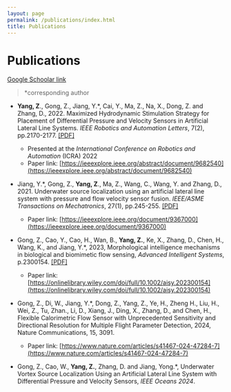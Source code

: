 ```yaml
---
layout: page
permalink: /publications/index.html
title: Publications
---
```


# Publications


[Google Schoolar link](https://scholar.google.com/citations?user=n-8n85EAAAAJ&hl=en)

> *corresponding author

- **Yang, Z**., Gong, Z., Jiang, Y.\*, Cai, Y., Ma, Z., Na, X., Dong, Z. and Zhang, D., 2022. Maximized Hydrodynamic Stimulation Strategy for Placement of Differential Pressure and Velocity Sensors in Artificial Lateral Line Systems. *IEEE Robotics and Automation Letters*, 7(2), pp.2170-2177. [[PDF]](/publications/Yang2022.pdf)   
  - Presented at the *International Conference on Robotics and Automation* (ICRA) 2022
  - Paper link: 
  [https://ieeexplore.ieee.org/abstract/document/9682540](https://ieeexplore.ieee.org/abstract/document/9682540)

- Jiang, Y.\*, Gong, Z., **Yang, Z**., Ma, Z., Wang, C., Wang, Y. and Zhang, D., 2021. Underwater source localization using an artificial lateral line system with pressure and flow velocity sensor fusion. *IEEE/ASME Transactions on Mechatronics*, 27(1), pp.245-255. [[PDF]](/publications/Jiang2022.pdf) 
  - Paper link: [https://ieeexplore.ieee.org/document/9367000](https://ieeexplore.ieee.org/document/9367000)

- Gong, Z., Cao, Y., Cao, H., Wan, B., **Yang, Z.**, Ke, X., Zhang, D., Chen, H., Wang, K., and Jiang, Y.\*, 2023, Morphological intelligence mechanisms in biological and biomimetic flow sensing, *Advanced Intelligent Systems*, p.2300154. [[PDF]](/publications/Gong2023.pdf) 
  - Paper link: [https://onlinelibrary.wiley.com/doi/full/10.1002/aisy.202300154](https://onlinelibrary.wiley.com/doi/full/10.1002/aisy.202300154)

- Gong, Z., Di, W., Jiang, Y.\*, Dong, Z., Yang, Z., Ye, H., Zheng H., Liu, H., Wei, Z., Tu, Zhan., Li, D., Xiang, J., Ding, X., Zhang, D., and Chen, H., Flexible Calorimetric Flow Sensor with Unprecedented Sensitivity and Directional Resolution for Multiple Flight Parameter Detection, 2024, Nature Communications, 15, 3091.
  - Paper link: [https://www.nature.com/articles/s41467-024-47284-7](https://www.nature.com/articles/s41467-024-47284-7)

- Gong, Z., Cao, W., **Yang, Z.**, Zhang, D. and Jiang, Yong.\*, Underwater Vortex Source Localization Using an Artificial Lateral Line System with Differential Pressure and Velocity Sensors, *IEEE Oceans 2024*. 
